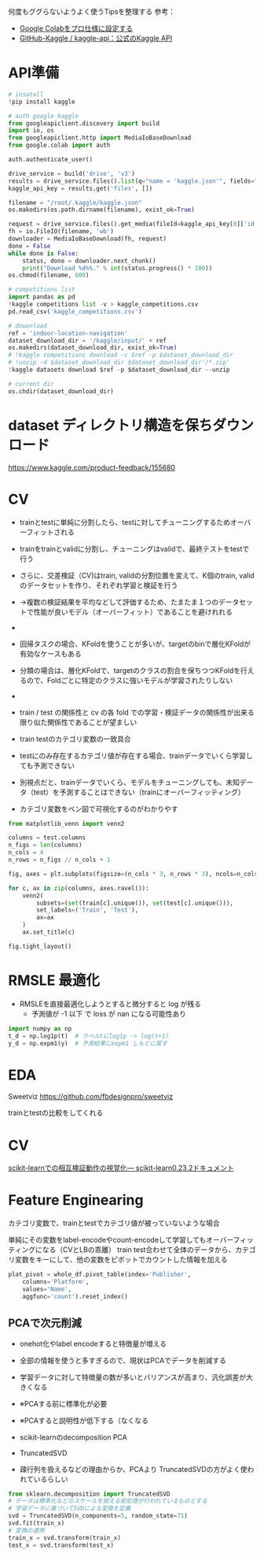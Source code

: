 何度もググらないようよく使うTipsを整理する
参考：
- [Google Colabをプロ仕様に設定する](https://webbigdata.jp/ai/post-7248)
- [GitHub-Kaggle / kaggle-api：公式のKaggle API](https://github.com/Kaggle/kaggle-api)

# API準備
```py
# insatall
!pip install kaggle

# auth google kaggle
from googleapiclient.discovery import build
import io, os
from googleapiclient.http import MediaIoBaseDownload
from google.colab import auth

auth.authenticate_user()

drive_service = build('drive', 'v3')
results = drive_service.files().list(q="name = 'kaggle.json'", fields="files(id)").execute()
kaggle_api_key = results.get('files', [])

filename = "/root/.kaggle/kaggle.json"
os.makedirs(os.path.dirname(filename), exist_ok=True)

request = drive_service.files().get_media(fileId=kaggle_api_key[0]['id'])
fh = io.FileIO(filename, 'wb')
downloader = MediaIoBaseDownload(fh, request)
done = False
while done is False:
    status, done = downloader.next_chunk()
    print("Download %d%%." % int(status.progress() * 100))
os.chmod(filename, 600)

# competitions list
import pandas as pd
!kaggle competitions list -v > kaggle_competitions.csv
pd.read_csv('kaggle_competitions.csv')

# dowonload
ref = 'indoor-location-navigation'
dataset_download_dir = '/kaggle/input/' + ref
os.makedirs(dataset_download_dir, exist_ok=True)
# !kaggle competitions download -c $ref -p $dataset_download_dir
# !unzip -d $dataset_download_dir $dataset_download_dir'/*.zip'
!kaggle datasets download $ref -p $dataset_download_dir --unzip

# current dir
os.chdir(dataset_download_dir)
```

# dataset ディレクトリ構造を保ちダウンロード
https://www.kaggle.com/product-feedback/155680

# CV
- trainとtestに単純に分割したら、testに対してチューニングするためオーバーフィットされる
- trainをtrainとvalidに分割し、チューニングはvalidで、最終テストをtestで行う
- さらに、交差検証（CV)はtrain, validの分割位置を変えて、K個のtrain, validのデータセットを作り、それぞれ学習と検証を行う
- →複数の検証結果を平均などして評価するため、たまたま１つのデータセットで性能が良いモデル（オーバーフィット）であることを避けれれる
-
- 回帰タスクの場合、KFoldを使うことが多いが、targetのbinで層化KFoldが有効なケースもある
- 分類の場合は、層化KFoldで、targetのクラスの割合を保ちつつKFoldを行えるので、Foldごとに特定のクラスに強いモデルが学習されたりしない
-
-  train / test の関係性と cv の各 fold での学習・検証データの関係性が出来る限り似た関係性であることが望ましい


- train testのカテゴリ変数の一致具合
- testにのみ存在するカテゴリ値が存在する場合、trainデータでいくら学習しても予測できない
- 別視点だと、trainデータでいくら、モデルをチューニングしても、未知データ（test）を予測することはできない（trainにオーバーフィッティング）
- カテゴリ変数をベン図で可視化するのがわかりやす
```py
from matplotlib_venn import venn2

columns = test.columns
n_figs = len(columns)
n_cols = 4
n_rows = n_figs // n_cols + 1

fig, axes = plt.subplots(figsize=(n_cols * 3, n_rows * 3), ncols=n_cols, nrows=n_rows)

for c, ax in zip(columns, axes.ravel()):
    venn2(
        subsets=(set(train[c].unique()), set(test[c].unique())),
        set_labels=('Train', 'Test'),
        ax=ax
    )
    ax.set_title(c)

fig.tight_layout()
```

# RMSLE 最適化
- RMSLEを直接最適化しようとすると微分すると log が残る
    - 予測値が -1 以下 で loss が nan になる可能性あり

```py
import numpy as np
t_d = np.log1p(t)  # ラベルtにlog1p -> log(t+1)
y_d = np.expm1(y)  # 予測結果にexpm1 しもとに戻す
```

# EDA

Sweetviz https://github.com/fbdesignpro/sweetviz

trainとtestの比較をしてくれる


# CV

[scikit-learnでの相互検証動作の視覚化— scikit-learn0.23.2ドキュメント](https://scikit-learn.org/stable/auto_examples/model_selection/plot_cv_indices.html#sphx-glr-auto-examples-model-selection-plot-cv-indices-py)



# Feature Enginearing

カテゴリ変数で、trainとtestでカテゴリ値が被っていないような場合

単純にその変数をlabel-encodeやcount-encodeして学習してもオーバーフィッティングになる（CVとLBの乖離）
train test合わせて全体のデータから、カテゴリ変数をキーにして、他の変数をピボットでカウントした情報を加える
```py
plat_pivot = whole_df.pivot_table(index='Publisher',
    columns='Platform',
    values='Name',
    aggfunc='count').reset_index()
```


## PCAで次元削減
- onehot化やlabel encodeすると特徴量が増える
- 全部の情報を使うと多すぎるので、現状はPCAでデータを削減する
- 学習データに対して特徴量の数が多いとバリアンスが高まり、汎化誤差が大きくなる
- ※PCAする前に標準化が必要
- ※PCAすると説明性が低下する（なくなる

- scikit-learnのdecomposition PCA
- TruncatedSVD
- 疎行列を扱えるなどの理由からか、PCAより TruncatedSVDの方がよく使われているらしい

```py
from sklearn.decomposition import TruncatedSVD
# データは標準化などのスケールを揃える前処理が行われているものとする
# 学習データに基づいてSVDによる変換を定義
svd = TruncatedSVD(n_components=5, random_state=71)
svd.fit(train_x)
# 変換の適用
train_x = svd.transform(train_x)
test_x = svd.transform(test_x)
```
